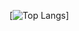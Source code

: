 [![Top Langs](https://github-readme-stats.vercel.app/api/top-langs/?username=goldminer127&layout=compact)]
